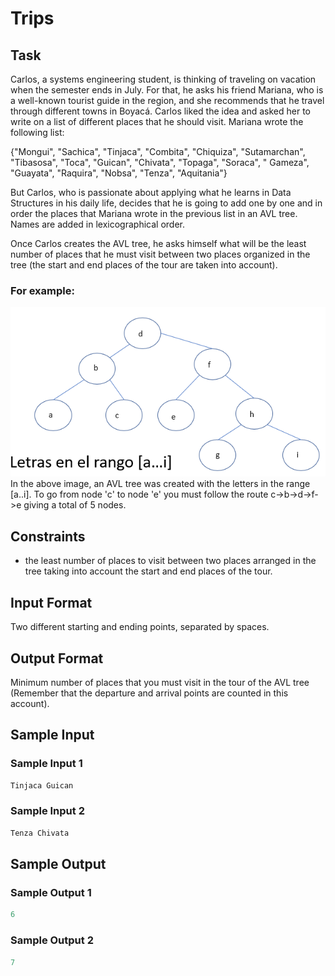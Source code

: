 # Trips

## Task

Carlos, a systems engineering student, is thinking of traveling on vacation when the semester ends in July. 
For that, he asks his friend Mariana, who is a well-known tourist guide in the region, and she recommends 
that he travel through different towns in Boyacá. Carlos liked the idea and asked her to write on a list 
of different places that he should visit. Mariana wrote the following list:

{"Mongui", "Sachica", "Tinjaca", "Combita", "Chiquiza", "Sutamarchan", "Tibasosa", "Toca", "Guican", "Chivata", "Topaga", "Soraca", " Gameza", "Guayata", "Raquira", "Nobsa", "Tenza", "Aquitania"}

But Carlos, who is passionate about applying what he learns in Data Structures in his daily life, decides 
that he is going to add one by one and in order the places that Mariana wrote in the previous list in an AVL tree. 
Names are added in lexicographical order.

Once Carlos creates the AVL tree, he asks himself what will be the least number of places that he must visit 
between two places organized in the tree (the start and end places of the tour are taken into account).

### For example: 
![img.png](img.png)
In the above image, an AVL tree was created with the letters in the range [a..i]. To go from node 'c' to node 'e' 
you must follow the route c->b->d->f->e giving a total of 5 nodes.

## Constraints

- the least number of places to visit between two places arranged in the tree taking into account the 
start and end places of the tour.

## Input Format

Two different starting and ending points, separated by spaces.

## Output Format

Minimum number of places that you must visit in the tour of the 
AVL tree (Remember that the departure and arrival points are 
counted in this account).

## Sample Input

### Sample Input 1
```java {.highlight .highlight-source-java .bg-black}
Tinjaca Guican
```
### Sample Input 2
```java {.highlight .highlight-source-java .bg-black}
Tenza Chivata
```

## Sample Output

### Sample Output 1
```java {.highlight .highlight-source-java .bg-black}
6
```
### Sample Output 2
```java {.highlight .highlight-source-java .bg-black}
7
```